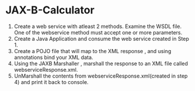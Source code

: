 # JAX-B-Calculator
1. Create a web service with atleast 2 methods. Examine the WSDL file.
	One of the webservice method must accept one or more parameters.
2. Create a Java Application and consume the web service created in Step 1.
3. Create a POJO file that will map to the XML response , and using 	annotations bind your XML data. 
4. Using the JAXB Marshaller , marshall the response to an XML file called 	webserviceResponse.xml.
5. UnMarshall the contents from webserviceResponse.xml(created in step 4) and print it back to console.

